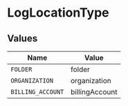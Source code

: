 # LogLocationType


## Values

| Name              | Value             |
| ----------------- | ----------------- |
| `FOLDER`          | folder            |
| `ORGANIZATION`    | organization      |
| `BILLING_ACCOUNT` | billingAccount    |